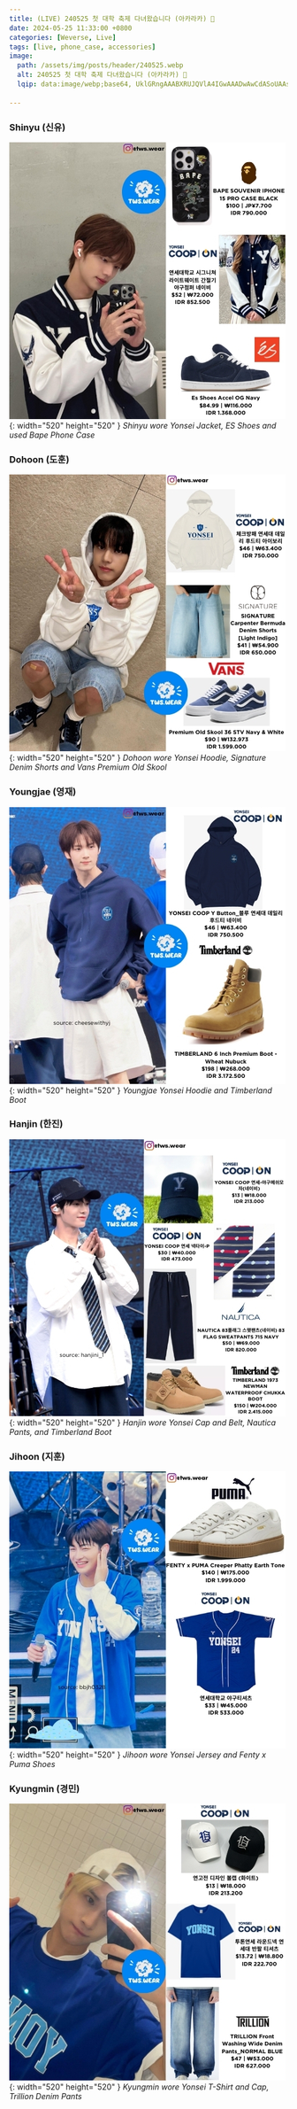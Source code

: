 ```yaml
---
title: (LIVE) 240525 첫 대학 축제 다녀왔습니다 (아카라카) 💙
date: 2024-05-25 11:33:00 +0800
categories: [Weverse, Live]
tags: [live, phone_case, accessories]
image:
  path: /assets/img/posts/header/240525.webp
  alt: 240525 첫 대학 축제 다녀왔습니다 (아카라카) 💙
  lqip: data:image/webp;base64, UklGRngAAABXRUJQVlA4IGwAAADwAwCdASoUAAsAPzmEuVOvKKWisAgB4CcJQBYdgvTWXJtNSowZpNHoAP5xYcqkQt0sRb3E96CC4SOnCAVgWfYRcs4jrK0XEpvcP6CXqZmVj3RIJE3WfiXzHdWFwi26gul7SutGc9X1AagAAAA=

---
```


### Shinyu (신유)

![Desktop View](/assets/img/posts/weverse-live/240525-shinyu.jpg){: width="520" height="520" }
_Shinyu wore Yonsei Jacket, ES Shoes and used Bape Phone Case_

### Dohoon (도훈)

![Desktop View](/assets/img/posts/weverse-live/240525-dohoon.jpg){: width="520" height="520" }
_Dohoon wore Yonsei Hoodie, Signature Denim Shorts and Vans Premium Old Skool_

### Youngjae (영재)

![Desktop View](/assets/img/posts/weverse-live/240525-youngjae.jpg){: width="520" height="520" }
_Youngjae Yonsei Hoodie and Timberland Boot_

### Hanjin (한진)

![Desktop View](/assets/img/posts/weverse-live/240525-hanjin.jpg){: width="520" height="520" }
_Hanjin wore Yonsei Cap and Belt, Nautica Pants, and Timberland Boot_

### Jihoon (지훈)

![Desktop View](/assets/img/posts/weverse-live/240525-jihoon.jpg){: width="520" height="520" }
_Jihoon wore Yonsei Jersey and Fenty x Puma Shoes_

### Kyungmin (경민)

![Desktop View](/assets/img/posts/weverse-live/240525-kyungmin.jpg){: width="520" height="520" }
_Kyungmin wore Yonsei T-Shirt and Cap, Trillion Denim Pants_